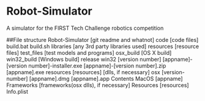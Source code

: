 # Robot-Simulator
A simulator for the FIRST Tech Challenge robotics competition

##File structure
    Robot-Simulator
        [git readme and whatnot]
        code
            [code files]
            build.bat
            build.sh
        libraries
            [any 3rd party libraries used]
        resources
            [resource files]
        test_files
            [test models and programs]
        osx_build
            [OS X build]
        win32_build
            [Windows build]
        release
            win32
                [version number]
                    [appname]-[version number]-installer.exe
                    [appname]-[version number].zip
                        [appname].exe
                        resources
                            [resources]
                        [dlls, if necessary]
            osx
                [version-number]
                    [appname].dmg
                    [appname].app
                        Contents
                            MacOS
                                [appname]
                            Frameworks
                                [frameworks(osx dlls), if necessary]
                            Resources
                                [resources]
                        Info.plist

